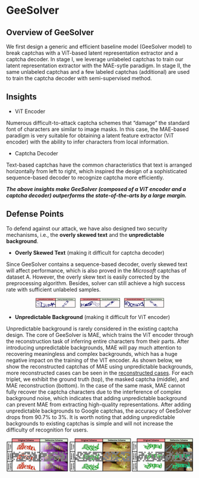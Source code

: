 # GeeSolver

## Overview of GeeSolver

We first design a generic and efficient baseline model (GeeSolver model) to break captchas with a ViT-based latent representation extractor and a captcha decoder. In stage I, we leverage unlabeled captchas to train our latent representation extractor with the MAE-sytle paradigm. In stage II, the same unlabeled captchas and a few labeled captchas (additional) are used to train the captcha decoder with semi-supervised method.

## Insights

- ViT Encoder

Numerous difficult-to-attack captcha schemes that “damage” the standard font of characters are similar to image masks. In this case, the MAE-based paradigm is very suitable for obtaining a latent feature extractor (ViT encoder) with the ability to infer characters from local information. 

- Captcha Decoder

Text-based captchas have the common characteristics that text is arranged horizontally from left to right, which inspired the design of a sophisticated sequence-based decoder to recognize captcha more efficiently. 

***The above insights make GeeSolver (composed of a ViT encoder and a captcha decoder) outperforms the state-of-the-arts by a large margin.***

## Defense Points

To defend against our attack, we have also designed two security mechanisms, i.e., the **overly skewed text** and the **unpredictable background**.

- **Overly Skewed Text** (making it difficult for captcha decoder) 

Since GeeSolver contains a sequence-based decoder, overly skewed text will affect performance, which is also proved in the *Microsoft* captchas of dataset A. However, the overly skew text is easily corrected by the preprocessing algorithm. Besides, solver can still achieve a high success rate with sufficient unlabeled samples.

<div align=center> <img src="https://github.com/Anonymous-GeeSolver/GeeSolver/blob/main/DefensePoints/skewed_captcha.jpg" width="350px"></div>

- **Unpredictable Background**  (making it difficult for ViT encoder)

Unpredictable background is rarely considered in the existing captcha design. The core of GeeSolver is MAE, which trains the ViT encoder through the reconstruction task of inferring entire characters from their parts. 
After introducing unpredictable backgrounds, MAE will pay much attention to recovering meaningless and complex backgrounds, which has a huge negative impact on the training of the VIT encoder. 
As shown below, we show the reconstructed captchas of MAE using unpredictable backgrounds, more reconstructed cases can be seen in the [reconstructed cases](https://github.com/Anonymous-GeeSolver/GeeSolver/edit/main/DefensePoints). For each triplet, we exhibit the ground truth (top), the masked captcha (middle), and MAE reconstruction (bottom). 
In the case of the same mask, MAE cannot fully recover the captcha characters due to the interference of complex background noise, which indicates that adding unpredictable background can prevent MAE from extracting high-quality representations.
After adding unpredictable backgrounds to Google captchas, the accuracy of GeeSolver drops from 90.7% to 3%. It is worth noting that adding unpredictable backgrounds to existing captchas is simple and will not increase the difficulty of recognition for users.

<div align=center><img src="https://github.com/Anonymous-GeeSolver/GeeSolver/blob/main/DefensePoints/new_captcha_part.jpg" width="950px">



